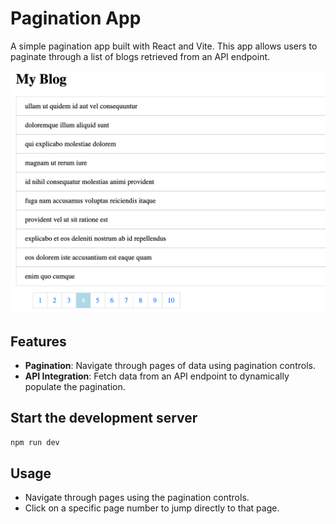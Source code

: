 # Pagination App

A simple pagination app built with React and Vite. This app allows users to paginate through a list of blogs retrieved from an API endpoint.

![React Pagination App Screenshot](/public/image.png)

## Features

- **Pagination**: Navigate through pages of data using pagination controls.
- **API Integration**: Fetch data from an API endpoint to dynamically populate the pagination.

## Start the development server

```bash
npm run dev
```

## Usage

- Navigate through pages using the pagination controls.
- Click on a specific page number to jump directly to that page.
